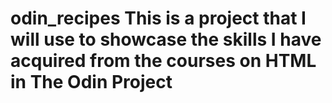# odin_recipes This is a project that I will use to showcase the skills I have acquired from the courses on HTML in The Odin Project